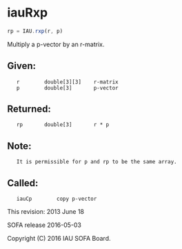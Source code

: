 # iauRxp

```js
rp = IAU.rxp(r, p)
```

Multiply a p-vector by an r-matrix.

## Given:
```
   r        double[3][3]    r-matrix
   p        double[3]       p-vector
```

## Returned:
```
   rp       double[3]       r * p
```

## Note:
```
   It is permissible for p and rp to be the same array.
```

## Called:
```
   iauCp        copy p-vector
```

This revision:  2013 June 18

SOFA release 2016-05-03

Copyright (C) 2016 IAU SOFA Board.